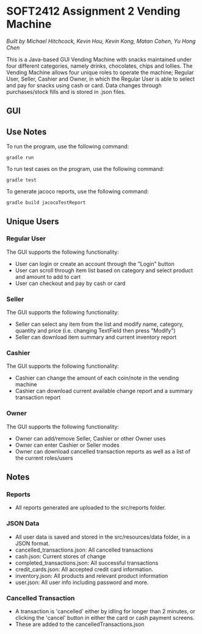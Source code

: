 # SOFT2412 Assignment 2 Vending Machine

*Built by Michael Hitchcock, Kevin Hou, Kevin Kong, Matan Cohen, Yu Hong Chen*

This is a Java-based GUI Vending Machine with snacks maintained under four different categories,
namely drinks, chocolates, chips and lollies. The Vending Machine allows four unique roles to operate
the machine; Regular User, Seller, Cashier and Owner, in which the Regular User is able to select
and pay for snacks using cash or card. Data changes through purchases/stock fills and is stored
in .json files.

## GUI

## Use Notes

To run the program, use the following command:
```aidl
gradle run
```

To run test cases on the program, use the following command:
```aidl
gradle test
```

To generate jacoco reports, use the following command:
```aidl
gradle build jacocoTestReport
```

## Unique Users

### Regular User

The GUI supports the following functionality:
- User can login or create an account through the "Login" button
- User can scroll through item list based on category and select product
and amount to add to cart
- User can checkout and pay by cash or card

### Seller

The GUI supports the following functionality:
- Seller can select any item from the list and modify name, category,
quantity and price (i.e. changing TextField then press "Modify")
- Seller can download item summary and current inventory report

### Cashier

The GUI supports the following functionality:
- Cashier can change the amount of each coin/note in the vending machine
- Cashier can download current available change report and a summary transaction
report

### Owner

The GUI supports the following functionality:
- Owner can add/remove Seller, Cashier or other Owner uses
- Owner can enter Cashier or Seller modes
- Owner can download cancelled transaction reports as well as a list of
the current roles/users

## Notes

### Reports
- All reports generated are uploaded to the src/reports folder.

### JSON Data 
- All user data is saved and stored in the src/resources/data folder, in a JSON format.
- cancelled_transactions.json: All cancelled transactions
- cash.json: Current stores of change
- completed_transactions.json: All successful transactions
- credit_cards.json: All accepted credit card information.
- inventory.json: All products and relevant product information
- user.json: All user info including password and more.

### Cancelled Transaction
- A transaction is 'cancelled' either by idling for longer than 2 minutes, or clicking the 'cancel' button in either the card or cash payment screens.
- These are added to the cancelledTransactions.json
